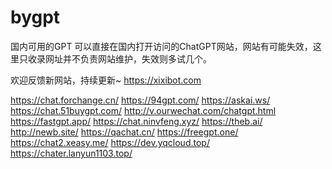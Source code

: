 # bygpt
国内可用的GPT
可以直接在国内打开访问的ChatGPT网站，网站有可能失效，这里只收录网址并不负责网站维护，失效则多试几个。

欢迎反馈新网站，持续更新~
https://xixibot.com

https://chat.forchange.cn/
https://94gpt.com/
https://askai.ws/
https://chat.51buygpt.com/
http://v.ourwechat.com/chatgpt.html
https://fastgpt.app/
https://chat.ninvfeng.xyz/
https://theb.ai/
http://newb.site/
https://qachat.cn/
https://freegpt.one/
https://chat2.xeasy.me/
https://dev.yqcloud.top/
https://chater.lanyun1103.top/

